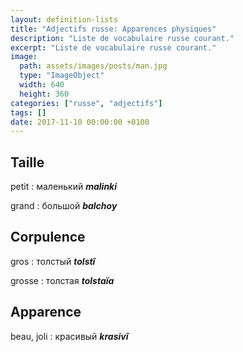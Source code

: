 ```yaml
---
layout: definition-lists
title: "Adjectifs russe: Apparences physiques"
description: "Liste de vocabulaire russe courant."
excerpt: "Liste de vocabulaire russe courant."
image:
  path: assets/images/posts/man.jpg
  type: "ImageObject"
  width: 640
  height: 360
categories: ["russe", "adjectifs"]
tags: []
date: 2017-11-10 00:00:00 +0100
---
```


## Taille

petit
: маленький
*__malinki__*

grand
: большой
*__balchoy__*


## Corpulence

gros
: толстый
*__tolstî__*

grosse
: толстая
*__tolstaïa__*


## Apparence

beau, joli
: красивый
*__krasivî__*
